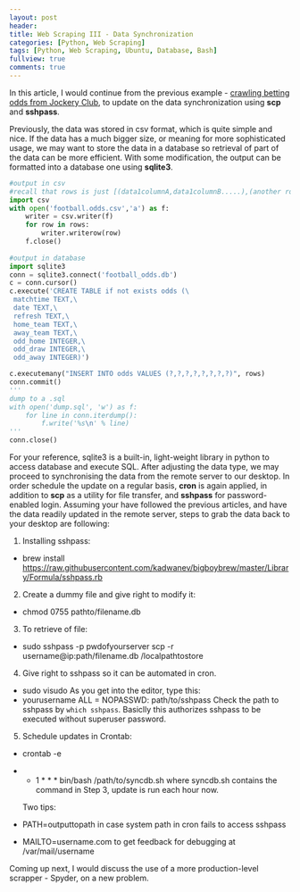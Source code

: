 ```yaml
---
layout: post
header:
title: Web Scraping III - Data Synchronization 
categories: [Python, Web Scraping]
tags: [Python, Web Scraping, Ubuntu, Database, Bash]
fullview: true
comments: true
---
```



In this article, I would continue from the previous example - [crawling betting odds from Jockery Club](https://chrisckwong821.github.io/python/web%20scraping/2017/09/21/Splinter.html), to update on the data synchronization using **scp** and **sshpass**.

Previously, the data was stored in csv format, which is quite simple and nice. If the data has a much bigger size, or meaning for more sophisticated usage, we may want to store the data in a database so retrieval of part of the data can be more efficient. With some modification, the output can be formatted into a database one using **sqlite3**.



```python
#output in csv
#recall that rows is just [(data1columnA,data1columnB.....),(another row)]
import csv
with open('football.odds.csv','a') as f:
    writer = csv.writer(f)
    for row in rows:
        writer.writerow(row)
    f.close()
    
#output in database
import sqlite3
conn = sqlite3.connect('football_odds.db')
c = conn.cursor()
c.execute('CREATE TABLE if not exists odds (\
 matchtime TEXT,\
 date TEXT,\
 refresh TEXT,\
 home_team TEXT,\
 away_team TEXT,\
 odd_home INTEGER,\
 odd_draw INTEGER,\
 odd_away INTEGER)')

c.executemany("INSERT INTO odds VALUES (?,?,?,?,?,?,?,?)", rows)
conn.commit()
''' 
dump to a .sql
with open('dump.sql', 'w') as f:
    for line in conn.iterdump():
        f.write('%s\n' % line)
'''
conn.close()

```

For your reference, sqlite3 is a built-in, light-weight library in python to access database and execute SQL. After adjusting the data type, we may proceed to synchronising the data from the remote server to our desktop. In order schedule the update on a regular basis, **cron** is again applied, in addition to **scp** as a utility for file transfer, and **sshpass** for password-enabled login. Assuming your have followed the previous articles, and have the data readily updated in the remote server, steps to grab the data back to your desktop are following:


1. Installing sshpass:
 - brew install https://raw.githubusercontent.com/kadwanev/bigboybrew/master/Library/Formula/sshpass.rb

2. Create a dummy file and give right to modify it:
 - chmod 0755 pathto/filename.db
 
3. To retrieve of file:
 - sudo sshpass -p pwdofyourserver scp -r username@ip:path/filename.db /localpathtostore
 
4. Give right to sshpass so it can be automated in cron.
 - sudo visudo
   As you get into the editor, type this:
 - yourusername ALL = NOPASSWD: path/to/sshpass
   Check the path to sshpass by `which sshpass`. Basiclly this authorizes sshpass to be executed without superuser password.
 
5. Schedule updates in Crontab:
 - crontab -e
 - * 1 * * * bin/bash /path/to/syncdb.sh
   where syncdb.sh contains the command in Step 3, update is run each hour now.
   
   Two tips:
 - PATH=outputtopath
   in case system path in cron fails to access sshpass
 - MAILTO=username.com
   to get feedback for debugging at /var/mail/username
 


Coming up next, I would discuss the use of a more production-level scrapper - Spyder, on a new problem.

